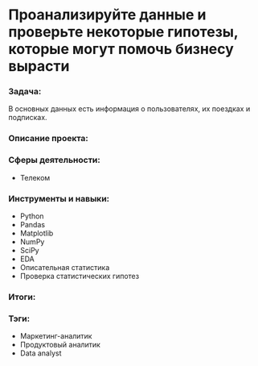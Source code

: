 # Проанализируйте данные и проверьте некоторые гипотезы, которые могут помочь бизнесу вырасти
### Задача:
В основных данных есть информация о пользователях, их поездках и подписках.
### Описание проекта:

### Сферы деятельности:
* Телеком
### Инструменты и навыки: 
* Python
* Pandas
* Matplotlib
* NumPy
* SciPy
* EDA
* Описательная статистика
* Проверка статистических гипотез
### Итоги: 

### Тэги:
* Маркетинг-аналитик
* Продуктовый аналитик
* Data analyst
